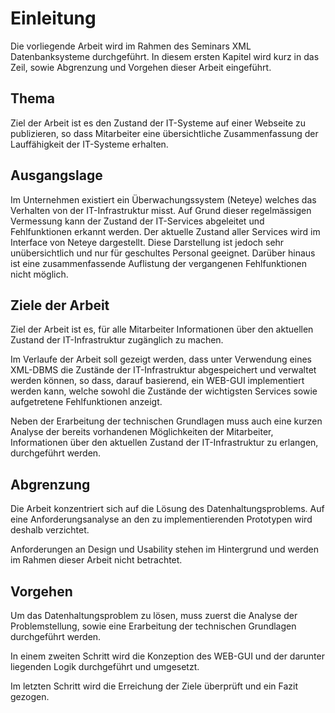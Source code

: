 <!-- Ziel, Begründung und Abgrenzung der Arbeit -->

# Einleitung

Die vorliegende Arbeit wird im Rahmen des Seminars XML Datenbanksysteme durchgeführt. In diesem ersten Kapitel wird kurz in das Zeil, sowie Abgrenzung und Vorgehen dieser Arbeit eingeführt. 

## Thema
Ziel der Arbeit ist es den Zustand der IT-Systeme auf einer Webseite zu publizieren, so dass Mitarbeiter eine übersichtliche Zusammenfassung der Lauffähigkeit der IT-Systeme erhalten.

## Ausgangslage
Im Unternehmen existiert ein Überwachungssystem (Neteye) welches das Verhalten von der IT-Infrastruktur misst. Auf Grund dieser regelmässigen Vermessung kann der Zustand der IT-Services abgeleitet und Fehlfunktionen erkannt werden.
Der aktuelle Zustand aller Services wird im Interface von Neteye dargestellt. Diese Darstellung ist jedoch sehr unübersichtlich und nur für geschultes Personal geeignet.
Darüber hinaus ist eine zusammenfassende Auflistung der vergangenen Fehlfunktionen nicht möglich.


## Ziele der Arbeit
Ziel der Arbeit ist es, für alle Mitarbeiter Informationen über den aktuellen Zustand der IT-Infrastruktur zugänglich zu machen.

Im Verlaufe der Arbeit soll gezeigt werden, dass unter Verwendung eines XML-DBMS die Zustände der IT-Infrastruktur abgespeichert und verwaltet werden können, so dass, darauf basierend, ein WEB-GUI implementiert werden kann, welche sowohl die Zustände der wichtigsten Services sowie aufgetretene Fehlfunktionen anzeigt.

Neben der Erarbeitung der technischen Grundlagen muss auch eine kurzen Analyse der bereits vorhandenen Möglichkeiten der Mitarbeiter, Informationen über den aktuellen Zustand der IT-Infrastruktur zu erlangen, durchgeführt werden.

## Abgrenzung
Die Arbeit konzentriert sich auf die Lösung des Datenhaltungsproblems. Auf eine Anforderungsanalyse an den zu implementierenden Prototypen wird deshalb verzichtet.

Anforderungen an Design und Usability stehen im Hintergrund und werden im Rahmen dieser Arbeit nicht betrachtet.


## Vorgehen
Um das Datenhaltungsproblem zu lösen, muss zuerst die Analyse der Problemstellung, sowie eine Erarbeitung der technischen Grundlagen durchgeführt werden.

In einem zweiten Schritt wird die Konzeption des WEB-GUI und der darunter liegenden Logik durchgeführt und umgesetzt.

Im letzten Schritt wird die Erreichung der Ziele überprüft und ein Fazit gezogen.
